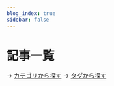 ```yaml
---
blog_index: true
sidebar: false
---
```

# 記事一覧

-> [カテゴリから探す](/post/search/by-category.html)
-> [タグから探す](/post/search/by-tag.html)

<BlogIndex />
